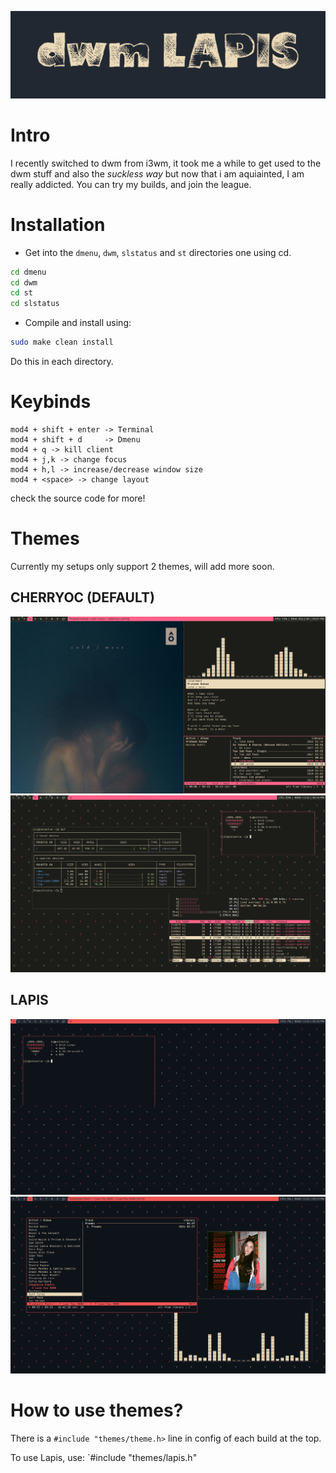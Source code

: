 ![](img/header/header.png)

# Intro

I recently switched to dwm from i3wm, it took me a while to get used to the dwm stuff and also the *suckless way* but now that i am aquiainted, I am really addicted.
You can try my builds, and join the league.


# Installation

- Get into the `dmenu`, `dwm`, `slstatus` and `st` directories one using cd.
```bash
cd dmenu
cd dwm
cd st
cd slstatus
```

- Compile and install using:
```bash
sudo make clean install
```
Do this in each directory.

# Keybinds

```
mod4 + shift + enter -> Terminal
mod4 + shift + d     -> Dmenu
mod4 + q -> kill client
mod4 + j,k -> change focus
mod4 + h,l -> increase/decrease window size
mod4 + <space> -> change layout
```
check the source code for more!

# Themes

Currently my setups only support 2 themes, will add more soon.

## CHERRYOC (DEFAULT)
![](img/screenshot/20220201-170113.png)
![](img/screenshot/20220201-181658.png)

## LAPIS
![](img/screenshot/2022-01-09_17-17.png) <br>
![](img/screenshot/2022-01-09_17-13.png)

# How to use themes?

There is a `#include "themes/theme.h>` line 
in config of each build at the top.

To use Lapis, use:
`#include "themes/lapis.h"
